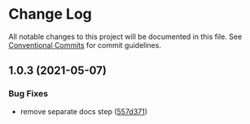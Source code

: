 # Change Log

All notable changes to this project will be documented in this file.
See [Conventional Commits](https://conventionalcommits.org) for commit guidelines.

## 1.0.3 (2021-05-07)


### Bug Fixes

* remove separate docs step ([557d371](https://github.com/bgiori/skylab-js-client/commit/557d3714f0c670d8c5e6a63fa947483079f4d781))
